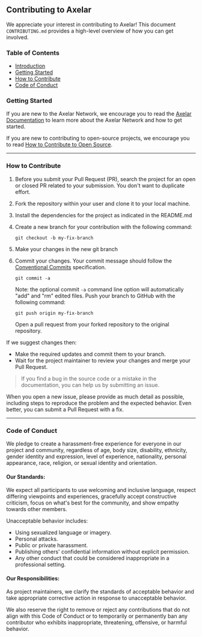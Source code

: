 ## Contributing to Axelar

We appreciate your interest in contributing to Axelar! This document `CONTRIBUTING.md` provides a high-level overview of how you can get involved.

### Table of Contents

- [Introduction](#introduction)
- [Getting Started](#getting-started)
- [How to Contribute](#how-to-contribute)
- [Code of Conduct](#code-of-conduct)

### Getting Started

If you are new to the Axelar Network, we encourage you to read the [Axelar Documentation](https://docs.axelar.network/) to learn more about the Axelar Network and how to get started.

If you are new to contributing to open-source projects, we encourage you to read [How to Contribute to Open Source](https://opensource.guide/how-to-contribute/).

---

### How to Contribute

1. Before you submit your Pull Request (PR), search the project for an open or closed PR related to your submission. You don't want to duplicate effort.
2. Fork the repository within your user and clone it to your local machine.
3. Install the dependencies for the project as indicated in the README.md
4. Create a new branch for your contribution with the following command:

   ```shell
   git checkout -b my-fix-branch
   ```

5. Make your changes in the new git branch
6. Commit your changes. Your commit message should follow the [Conventional Commits](https://www.conventionalcommits.org/en/v1.0.0/) specification.

   ```shell
   git commit -a
   ```

   Note: the optional commit `-a` command line option will automatically "add" and "rm" edited files. Push your branch to GitHub with the following command:

   ```shell
   git push origin my-fix-branch
   ```

   Open a pull request from your forked repository to the original repository.

If we suggest changes then:

- Make the required updates and commit them to your branch.
- Wait for the project maintainer to review your changes and merge your Pull Request.

> If you find a bug in the source code or a mistake in the documentation, you can help us by submitting an issue.

When you open a new issue, please provide as much detail as possible, including steps to reproduce the problem and the expected behavior. Even better, you can submit a Pull Request with a fix.

---

### Code of Conduct

We pledge to create a harassment-free experience for everyone in our project and community, regardless of age, body size, disability, ethnicity, gender identity and expression, level of experience, nationality, personal appearance, race, religion, or sexual identity and orientation.

#### Our Standards:

We expect all participants to use welcoming and inclusive language, respect differing viewpoints and experiences, gracefully accept constructive criticism, focus on what's best for the community, and show empathy towards other members.

Unacceptable behavior includes:

- Using sexualized language or imagery.
- Personal attacks.
- Public or private harassment.
- Publishing others' confidential information without explicit permission.
- Any other conduct that could be considered inappropriate in a professional setting.

#### Our Responsibilities:

As project maintainers, we clarify the standards of acceptable behavior and take appropriate corrective action in response to unacceptable behavior.

We also reserve the right to remove or reject any contributions that do not align with this Code of Conduct or to temporarily or permanently ban any contributor who exhibits inappropriate, threatening, offensive, or harmful behavior.
